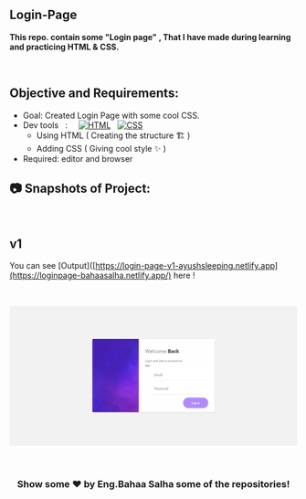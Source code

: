 ## Login-Page
**This repo. contain some "Login page" , That I have made during learning and practicing HTML & CSS.**
<br>


<br>

## Objective and Requirements:
- Goal: Created Login Page with some cool CSS.
- Dev tools  &nbsp; :  &nbsp; &nbsp; <a href="#"><img alt="HTML" src="https://img.shields.io/badge/HTML-E34F26.svg?logo=html5&logoColor=white"></a>  &nbsp;  <a href="#"><img alt="CSS" src="https://img.shields.io/badge/CSS-1572B6.svg?logo=css3&logoColor=white"></a> 
   *  Using HTML ( Creating the structure 🏗️ ) 
   *  Adding CSS ( Giving cool style ✨ )
- Required: editor and browser

##  :camera: Snapshots of Project:
<br>

## v1

You can see [Output]([https://login-page-v1-ayushsleeping.netlify.app](https://loginpage-bahaasalha.netlify.app/) here !

<br>

 ![alt text](https://github.com/ayush-sleeping/Login-Page/blob/main/v1/Final%20Output.png)
 
 <br>
 

 
 <div align="center">

### Show some ❤️ by Eng.Bahaa Salha some of the repositories!

</div>
